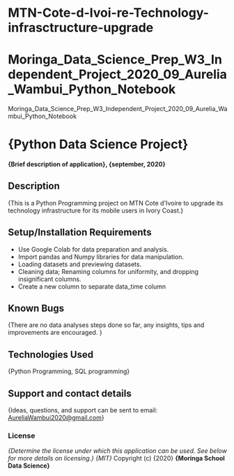 # MTN-Cote-d-Ivoi-re-Technology-infrasctructure-upgrade
# Moringa_Data_Science_Prep_W3_Independent_Project_2020_09_Aurelia_Wambui_Python_Notebook
Moringa_Data_Science_Prep_W3_Independent_Project_2020_09_Aurelia_Wambui_Python_Notebook
# {Python Data Science Project}
#### {Brief description of application}, {september, 2020}
####
## Description
{This is a Python Programming project on MTN Cote d'Ivoire to upgrade its technology infrastructure for its mobile users in Ivory Coast.}
## Setup/Installation Requirements
* Use Google Colab  for data preparation and analysis.
* Import pandas and Numpy libraries for data manipulation.
* Loading datasets and previewing datasets.
* Cleaning data; Renaming columns for uniformity, and dropping insignificant columns.
* Create a new column to separate data_time column
## Known Bugs
{There are no data analyses steps done so far, any insights, tips and improvements are encouraged. }
## Technologies Used
{Python Programming, SQL programming}
## Support and contact details
{Ideas, questions, and support can be sent to email: AureliaWambui2020@gmail.com}
### License
*{Determine the license under which this application can be used.  See below for more details on licensing.}*
*{MIT}*
Copyright (c) {2020} **{Moringa School Data Science}**
